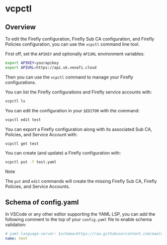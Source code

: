 # vcpctl

## Overview

To edit the Firefly configuration, Firefly Sub CA configuration, and Firefly
Policies configuration, you can use the `vcpctl` command line tool.

First off, set the `APIKEY` and optionally `APIURL` environment variables:

```bash
export APIKEY=yourapikey
export APIURL=https://api.uk.venafi.cloud
```

Then you can use the `vcpctl` command to manage your Firefly configurations.

You can list the Firefly configurations and Firefly service accounts with:

```bash
vcpctl ls
```

You can edit the configuration in your `$EDITOR` with the command:

```bash
vcpctl edit test
```

You can export a Firefly configuration along with its associated Sub CA, Policies, and Service Account with:

```bash
vcpctl get test
```

You can create (and update) a Firefly configuration with:

```bash
vcpctl put -f test.yaml
```

> [!NOTE]
>
> The `put` and `edit` commands will create the missing Firefly Sub CA,
> Firefly Policies, and Service Accounts.


## Schema of config.yaml

In VSCode or any other editor supporting the YAML LSP, you can add the following
comment to the top of your `config.yaml` file to enable schema validation:

```yaml
# yaml-language-server: $schema=https://raw.githubusercontent.com/maelvls/vcpctl/refs/heads/main/genschema/schema.json
name: test
```